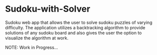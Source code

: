 # Sudoku-with-Solver
Sudoku web app that allows the user to solve sudoku puzzles of varying difficulty. The application utilizes a backtracking algorithm to provide solutions of any sudoku board and also gives the user the option to visualize the algorithm at work.

NOTE: Work in Progress...
